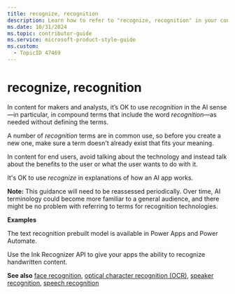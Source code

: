 ```yaml
---
title: recognize, recognition
description: Learn how to refer to "recognize, recognition" in your content.
ms.date: 10/31/2024
ms.topic: contributor-guide
ms.service: microsoft-product-style-guide
ms.custom:
  - TopicID 47469
---
```



# recognize, recognition

In content for makers and analysts, it’s OK to use *recognition* in the AI sense—in particular, in compound terms that include the word *recognition*—as needed without defining the terms.

A number of *recognition* terms are in common use, so before you create a new one, make sure a term doesn't already exist that fits your meaning.

In content for end users, avoid talking about the technology and instead talk about the benefits to the user or what the user wants to do with it.

It's OK to use *recognize* in explanations of how an AI app works.

**Note:** This guidance will need to be reassessed periodically. Over time, AI terminology could become more familiar to a general audience, and there might be no problem with referring to terms for recognition technologies.

**Examples**

The text recognition prebuilt model is available in Power Apps and Power Automate.

Use the Ink Recognizer API to give your apps the ability to recognize handwritten content.

**See also** [face recognition](~\a_z_names_terms\f\face-recognition.md), [optical character recognition (OCR)](~\a_z_names_terms\o\optical-character-recognition-ocr.md), [speaker recognition](~\a_z_names_terms\s\speaker-recognition.md), [speech recognition](~\a_z_names_terms\s\speech-recognition.md)

